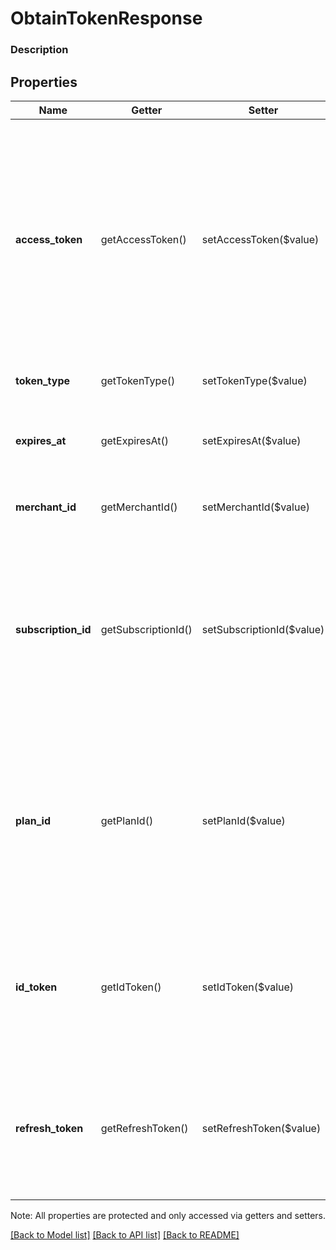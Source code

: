 # ObtainTokenResponse

### Description



## Properties
Name | Getter | Setter | Type | Description | Notes
------------ | ------------- | ------------- | ------------- | ------------- | -------------
**access_token** | getAccessToken() | setAccessToken($value) | **string** | A valid OAuth access token. OAuth access tokens are 64 bytes long. Provide the access token in a header with every request to Connect API endpoints. See the [Build with OAuth](https://developer.squareup.com/docs/authz/oauth/build-with-the-api) guide for more information. | [optional] 
**token_type** | getTokenType() | setTokenType($value) | **string** | This value is always _bearer_. | [optional] 
**expires_at** | getExpiresAt() | setExpiresAt($value) | **string** | The date when access_token expires, in [ISO 8601](http://www.iso.org/iso/home/standards/iso8601.htm) format. | [optional] 
**merchant_id** | getMerchantId() | setMerchantId($value) | **string** | The ID of the authorizing merchant&#39;s business. | [optional] 
**subscription_id** | getSubscriptionId() | setSubscriptionId($value) | **string** | __LEGACY FIELD__. The ID of a subscription plan the merchant signed up for. Only present if the merchant signed up for a subscription during authorization. | [optional] 
**plan_id** | getPlanId() | setPlanId($value) | **string** | T__LEGACY FIELD__. The ID of the subscription plan the merchant signed up for. Only present if the merchant signed up for a subscription during authorization. | [optional] 
**id_token** | getIdToken() | setIdToken($value) | **string** | Then OpenID token belonging to this this person. Only present if the OPENID scope is included in the authorize request. | [optional] 
**refresh_token** | getRefreshToken() | setRefreshToken($value) | **string** | A refresh token. OAuth refresh tokens are 64 bytes long. For more information, see [OAuth access token management](https://developer.squareup.com/docs/authz/oauth/how-it-works#oauth-access-token-management). | [optional] 

Note: All properties are protected and only accessed via getters and setters.

[[Back to Model list]](../../README.md#documentation-for-models) [[Back to API list]](../../README.md#documentation-for-api-endpoints) [[Back to README]](../../README.md)

